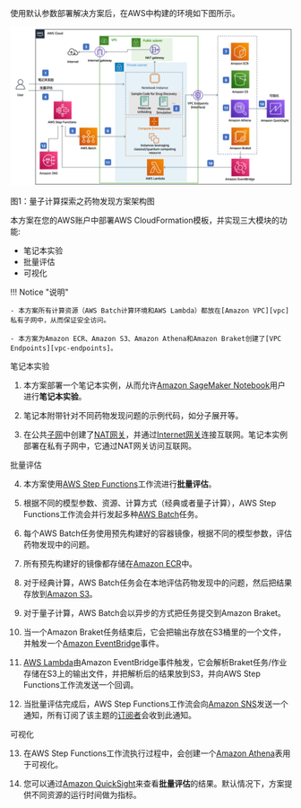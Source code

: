 使用默认参数部署解决方案后，在AWS中构建的环境如下图所示。

![architecture](./images/architecture.png)

图1：量子计算探索之药物发现方案架构图


本方案在您的AWS账户中部署AWS CloudFormation模板，并实现三大模块的功能:

- 笔记本实验
- 批量评估
- 可视化

!!! Notice "说明" 

    - 本方案所有计算资源（AWS Batch计算环境和AWS Lambda）都放在[Amazon VPC][vpc]私有子网中，从而保证安全访问。

    - 本方案为Amazon ECR、Amazon S3、Amazon Athena和Amazon Braket创建了[VPC Endpoints][vpc-endpoints]。

笔记本实验

1. 本方案部署一个笔记本实例，从而允许[Amazon SageMaker Notebook](https://docs.aws.amazon.com/sagemaker/latest/dg/nbi.html)用户进行**笔记本实验**。

2. 笔记本附带针对不同药物发现问题的示例代码，如分子展开等。

3. 在公共[子网][subnet]中创建了[NAT网关][nat]，并通过[Internet网关][internet-gateway]连接互联网。笔记本实例部署在私有子网中，它通过NAT网关访问互联网。

批量评估

4. 本方案使用[AWS Step Functions][step-functions]工作流进行**批量评估**。

5. 根据不同的模型参数、资源、计算方式（经典或者量子计算），AWS Step Functions工作流会并行发起多种[AWS Batch][batch]任务。

6. 每个AWS Batch任务使用预先构建好的容器镜像，根据不同的模型参数，评估药物发现中的问题。

7. 所有预先构建好的镜像都存储在[Amazon ECR][ecr]中。

8. 对于经典计算，AWS Batch任务会在本地评估药物发现中的问题，然后把结果存放到[Amazon S3][s3]。

9. 对于量子计算，AWS Batch会以异步的方式把任务提交到Amazon Braket。

10. 当一个Amazon Braket任务结束后，它会把输出存放在S3桶里的一个文件，并触发一个[Amazon EventBridge][eventbridge]事件。

11. [AWS Lambda][lambda]由Amazon EventBridge事件触发，它会解析Braket任务/作业存储在S3上的输出文件，并把解析后的结果放到S3，并向AWS Step Functions工作流发送一个回调。

12. 当批量评估完成后，AWS Step Functions工作流会向[Amazon SNS][sns]发送一个通知，所有订阅了该主题的[订阅者][subscribe-topic]会收到此通知。

可视化

13. 在AWS Step Functions工作流执行过程中，会创建一个[Amazon Athena][athena]表用于可视化。

14. 您可以通过[Amazon QuickSight][quicksight]来查看**批量评估**的结果。默认情况下，方案提供不同资源的运行时间做为指标。



[nat]: https://docs.aws.amazon.com/vpc/latest/userguide/vpc-nat-gateway.html
[subnet]: https://docs.aws.amazon.com/vpc/latest/userguide/VPC_Subnets.html
[internet-gateway]: https://docs.aws.amazon.com/vpc/latest/userguide/VPC_Internet_Gateway.html
[vpc]: https://docs.aws.amazon.com/vpc/latest/userguide/what-is-amazon-vpc.html
[athena]: https://docs.aws.amazon.com/athena/latest/ug/what-is.html
[lambda]: https://aws.amazon.com/lambda
[sns]: https://aws.amazon.com/sns/
[s3]: https://aws.amazon.com/s3/
[batch]: https://aws.amazon.com/batch/
[eventbridge]: https://aws.amazon.com/eventbridge/
[quicksight]: https://aws.amazon.com/quicksight/
[ecr]: https://aws.amazon.com/ecr/
[braket]: https://aws.amazon.com/braket/
[step-functions]: https://aws.amazon.com/step-functions/
[vpc-endpoints]: https://docs.aws.amazon.com/vpc/latest/privatelink/vpc-endpoints.html
[subscribe-topic]: ./deployment.md